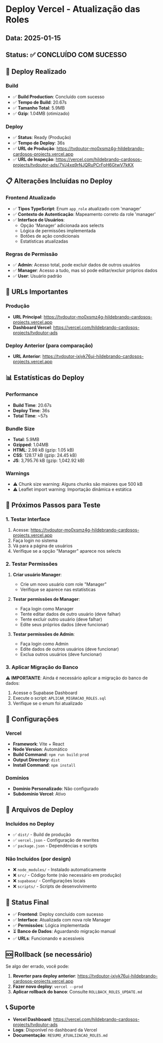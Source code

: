 # Deploy Vercel - Atualização das Roles

## Data: 2025-01-15
## Status: ✅ CONCLUÍDO COM SUCESSO

## 🚀 Deploy Realizado

### Build
- ✅ **Build Production**: Concluído com sucesso
- ✅ **Tempo de Build**: 20.67s
- ✅ **Tamanho Total**: 5.9MB
- ✅ **Gzip**: 1.04MB (otimizado)

### Deploy
- ✅ **Status**: Ready (Produção)
- ✅ **Tempo de Deploy**: 36s
- ✅ **URL de Produção**: https://tvdoutor-mo0xsmz4g-hildebrando-cardosos-projects.vercel.app
- ✅ **URL de Inspeção**: https://vercel.com/hildebrando-cardosos-projects/tvdoutor-ads/7VJ4xq9rNJQRuPCrFoH6GtwV7kKX

## 📋 Alterações Incluídas no Deploy

### Frontend Atualizado
- ✅ **Tipos TypeScript**: Enum `app_role` atualizado com 'manager'
- ✅ **Contexto de Autenticação**: Mapeamento correto da role 'manager'
- ✅ **Interface de Usuários**: 
  - Opção 'Manager' adicionada aos selects
  - Lógica de permissões implementada
  - Botões de ação condicionais
  - Estatísticas atualizadas

### Regras de Permissão
- ✅ **Admin**: Acesso total, pode excluir dados de outros usuários
- ✅ **Manager**: Acesso a tudo, mas só pode editar/excluir próprios dados
- ✅ **User**: Usuário padrão

## 🔗 URLs Importantes

### Produção
- **URL Principal**: https://tvdoutor-mo0xsmz4g-hildebrando-cardosos-projects.vercel.app
- **Dashboard Vercel**: https://vercel.com/hildebrando-cardosos-projects/tvdoutor-ads

### Deploy Anterior (para comparação)
- **URL Anterior**: https://tvdoutor-ixiyk76uj-hildebrando-cardosos-projects.vercel.app

## 📊 Estatísticas do Deploy

### Performance
- **Build Time**: 20.67s
- **Deploy Time**: 36s
- **Total Time**: ~57s

### Bundle Size
- **Total**: 5.9MB
- **Gzipped**: 1.04MB
- **HTML**: 2.98 kB (gzip: 1.05 kB)
- **CSS**: 128.17 kB (gzip: 24.45 kB)
- **JS**: 3,795.76 kB (gzip: 1,042.92 kB)

### Warnings
- ⚠️ Chunk size warning: Alguns chunks são maiores que 500 kB
- ⚠️ Leaflet import warning: Importação dinâmica e estática

## 🧪 Próximos Passos para Teste

### 1. Testar Interface
1. Acesse: https://tvdoutor-mo0xsmz4g-hildebrando-cardosos-projects.vercel.app
2. Faça login no sistema
3. Vá para a página de usuários
4. Verifique se a opção "Manager" aparece nos selects

### 2. Testar Permissões
1. **Criar usuário Manager**:
   - Crie um novo usuário com role "Manager"
   - Verifique se aparece nas estatísticas

2. **Testar permissões de Manager**:
   - Faça login como Manager
   - Tente editar dados de outro usuário (deve falhar)
   - Tente excluir outro usuário (deve falhar)
   - Edite seus próprios dados (deve funcionar)

3. **Testar permissões de Admin**:
   - Faça login como Admin
   - Edite dados de outros usuários (deve funcionar)
   - Exclua outros usuários (deve funcionar)

### 3. Aplicar Migração do Banco
⚠️ **IMPORTANTE**: Ainda é necessário aplicar a migração do banco de dados:
1. Acesse o Supabase Dashboard
2. Execute o script: `APLICAR_MIGRACAO_ROLES.sql`
3. Verifique se o enum foi atualizado

## 🔧 Configurações

### Vercel
- **Framework**: Vite + React
- **Node Version**: Automático
- **Build Command**: `npm run build:prod`
- **Output Directory**: `dist`
- **Install Command**: `npm install`

### Domínios
- **Domínio Personalizado**: Não configurado
- **Subdomínio Vercel**: Ativo

## 📁 Arquivos de Deploy

### Incluídos no Deploy
- ✅ `dist/` - Build de produção
- ✅ `vercel.json` - Configuração de rewrites
- ✅ `package.json` - Dependências e scripts

### Não Incluídos (por design)
- ❌ `node_modules/` - Instalado automaticamente
- ❌ `src/` - Código fonte (não necessário em produção)
- ❌ `supabase/` - Configurações locais
- ❌ `scripts/` - Scripts de desenvolvimento

## 🎯 Status Final

- ✅ **Frontend**: Deploy concluído com sucesso
- ✅ **Interface**: Atualizada com nova role Manager
- ✅ **Permissões**: Lógica implementada
- ⏳ **Banco de Dados**: Aguardando migração manual
- ✅ **URLs**: Funcionando e acessíveis

## 🆘 Rollback (se necessário)

Se algo der errado, você pode:
1. **Reverter para deploy anterior**: https://tvdoutor-ixiyk76uj-hildebrando-cardosos-projects.vercel.app
2. **Fazer novo deploy**: `vercel --prod`
3. **Aplicar rollback do banco**: Consulte `ROLLBACK_ROLES_UPDATE.md`

## 📞 Suporte

- **Vercel Dashboard**: https://vercel.com/hildebrando-cardosos-projects/tvdoutor-ads
- **Logs**: Disponível no dashboard da Vercel
- **Documentação**: `RESUMO_ATUALIZACAO_ROLES.md`
